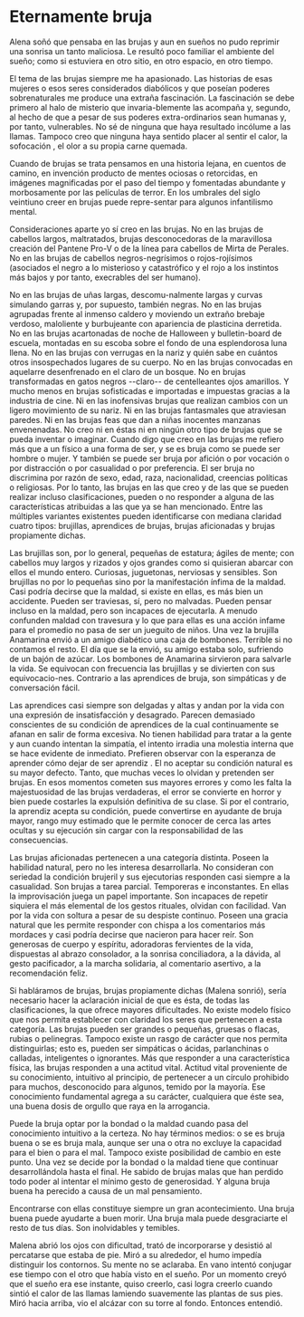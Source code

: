 # Eternamente bruja

   Alena soñó que pensaba en las brujas y aun en sueños no pudo reprimir
   una sonrisa un tanto maliciosa. Le resultó poco familiar el ambiente
   del sueño; como si estuviera en otro sitio, en otro espacio, en otro
   tiempo.
   
   El tema de las brujas siempre me ha apasionado. Las historias de esas
   mujeres o esos seres considerados diabólicos y que poseían poderes
   sobrenaturales me produce una extraña fascinación. La fascinación se
   debe primero al halo de misterio que invaria-blemente las acompaña y,
   segundo, al hecho de que a pesar de sus poderes extra-ordinarios sean
   humanas y, por tanto, vulnerables. No sé de ninguna que haya resultado
   incólume a las llamas. Tampoco creo que ninguna haya sentido placer al
   sentir el calor, la sofocación , el olor a su propia carne quemada.
   
   Cuando de brujas se trata pensamos en una historia lejana, en cuentos
   de camino, en invención producto de mentes ociosas o retorcidas, en
   imágenes magnificadas por el paso del tiempo y fomentadas abundante y
   morbosamente por las películas de terror. En los umbrales del siglo
   veintiuno creer en brujas puede repre-sentar para algunos infantilismo
   mental.
   
   Consideraciones aparte yo sí creo en las brujas. No en las brujas de
   cabellos largos, maltratados, brujas desconocedoras de la maravillosa
   creación del Pantene Pro-V o de la línea para cabellos de Mirta de
   Perales. No en las brujas de cabellos negros-negrísimos o
   rojos-rojísimos (asociados el negro a lo misterioso y catastrófico y el
   rojo a los instintos más bajos y por tanto, execrables del ser humano).
   
   No en las brujas de uñas largas, descomu-nalmente largas y curvas
   simulando garras y, por supuesto, también negras. No en las brujas
   agrupadas frente al inmenso caldero y moviendo un extraño brebaje
   verdoso, maloliente y burbujeante con apariencia de plasticina
   derretida. No en las brujas acartonadas de noche de Halloween y
   bulletin-board de escuela, montadas en su escoba sobre el fondo de una
   esplendorosa luna llena. No en las brujas con verrugas en la nariz y
   quién sabe en cuántos otros insospechados lugares de su cuerpo. No en
   las brujas convocadas en aquelarre desenfrenado en el claro de un
   bosque. No en brujas transformadas en gatos negros --claro-- de
   centelleantes ojos amarillos. Y mucho menos en brujas sofisticadas e
   importadas e impuestas gracias a la industria de cine. Ni en las
   inofensivas brujas que realizan cambios con un ligero movimiento de su
   nariz. Ni en las brujas fantasmales que atraviesan paredes. Ni en las
   brujas feas que dan a niñas inocentes manzanas envenenadas. No creo ni
   en éstas ni en ningún otro tipo de brujas que se pueda inventar o
   imaginar. Cuando digo que creo en las brujas me refiero más que a un
   físico a una forma de ser, y se es bruja como se puede ser hombre o
   mujer. Y también se puede ser bruja por afición o por vocación o por
   distracción o por casualidad o por preferencia. El ser bruja no
   discrimina por razón de sexo, edad, raza, nacionalidad, creencias
   políticas o religiosas. Por lo tanto, las brujas en las que creo y de
   las que se pueden realizar incluso clasificaciones, pueden o no
   responder a alguna de las características atribuidas a las que ya se
   han mencionado. Entre las múltiples variantes existentes pueden
   identificarse con mediana claridad cuatro tipos: brujillas, aprendices
   de brujas, brujas aficionadas y brujas propiamente dichas.
   
   Las brujillas son, por lo general, pequeñas de estatura; ágiles de
   mente; con cabellos muy largos y rizados y ojos grandes como si
   quisieran abarcar con ellos el mundo entero. Curiosas, juguetonas,
   nerviosas y sensibles. Son brujillas no por lo pequeñas sino por la
   manifestación ínfima de la maldad. Casi podría decirse que la maldad,
   si existe en ellas, es más bien un accidente. Pueden ser traviesas, sí,
   pero no malvadas. Pueden pensar incluso en la maldad, pero son
   incapaces de ejecutarla. A menudo confunden maldad con travesura y lo
   que para ellas es una acción infame para el promedio no pasa de ser un
   jueguito de niños. Una vez la brujilla Anamarina envió a un amigo
   diabético una caja de bombones. Terrible si no contamos el resto. El
   día que se la envió, su amigo estaba solo, sufriendo de un bajón de
   azúcar. Los bombones de Anamarina sirvieron para salvarle la vida. Se
   equivocan con frecuencia las brujillas y se divierten con sus
   equivocacio-nes. Contrario a las aprendices de bruja, son simpáticas y
   de conversación fácil.
   
   Las aprendices casi siempre son delgadas y altas y andan por la vida
   con una expresión de insatisfacción y desagrado. Parecen demasiado
   conscientes de su condición de aprendices de la cual continuamente se
   afanan en salir de forma excesiva. No tienen habilidad para tratar a la
   gente y aun cuando intentan la simpatía, el intento irradia una
   molestia interna que se hace evidente de inmediato. Prefieren observar
   con la esperanza de aprender cómo dejar de ser aprendiz . El no aceptar
   su condición natural es su mayor defecto. Tanto, que muchas veces lo
   olvidan y pretenden ser brujas. En esos momentos cometen sus mayores
   errores y como les falta la majestuosidad de las brujas verdaderas, el
   error se convierte en horror y bien puede costarles la expulsión
   definitiva de su clase. Si por el contrario, la aprendiz acepta su
   condición, puede convertirse en ayudante de bruja mayor, rango muy
   estimado que le permite conocer de cerca las artes ocultas y su
   ejecución sin cargar con la responsabilidad de las consecuencias.
   
   Las brujas aficionadas pertenecen a una categoría distinta. Poseen la
   habilidad natural, pero no les interesa desarrollarla. No consideran
   con seriedad la condición brujeril y sus ejecutorias responden casi
   siempre a la casualidad. Son brujas a tarea parcial. Temporeras e
   inconstantes. En ellas la improvisación juega un papel importante. Son
   incapaces de repetir siquiera el más elemental de los gestos rituales,
   olvidan con facilidad. Van por la vida con soltura a pesar de su
   despiste continuo. Poseen una gracia natural que les permite responder
   con chispa a los comentarios más mordaces y casi podría decirse que
   nacieron para hacer reír. Son generosas de cuerpo y espíritu,
   adoradoras fervientes de la vida, dispuestas al abrazo consolador, a la
   sonrisa conciliadora, a la dávida, al gesto pacificador, a la marcha
   solidaria, al comentario asertivo, a la recomendación feliz.
   
   Si habláramos de brujas, brujas propiamente dichas (Malena sonrió),
   sería necesario hacer la aclaración inicial de que es ésta, de todas
   las clasificaciones, la que ofrece mayores dificultades. No existe
   modelo físico que nos permita establecer con claridad los seres que
   pertenecen a esta categoría. Las brujas pueden ser grandes o pequeñas,
   gruesas o flacas, rubias o pelinegras. Tampoco existe un rasgo de
   carácter que nos permita distinguirlas; esto es, pueden ser simpáticas
   o ácidas, parlanchinas o calladas, inteligentes o ignorantes. Más que
   responder a una característica física, las brujas responden a una
   actitud vital. Actitud vital proveniente de su conocimiento, intuitivo
   al principio, de pertenecer a un círculo prohibido para muchos,
   desconocido para algunos, temido por la mayoría. Ese conocimiento
   fundamental agrega a su carácter, cualquiera que éste sea, una buena
   dosis de orgullo que raya en la arrogancia.
   
   Puede la bruja optar por la bondad o la maldad cuando pasa del
   conocimiento intuitivo a la certeza. No hay términos medios: o se es
   bruja buena o se es bruja mala, aunque ser una o otra no excluye la
   capacidad para el bien o para el mal. Tampoco existe posibilidad de
   cambio en este punto. Una vez se decide por la bondad o la maldad tiene
   que continuar desarrollándola hasta el final. He sabido de brujas malas
   que han perdido todo poder al intentar el mínimo gesto de generosidad.
   Y alguna bruja buena ha perecido a causa de un mal pensamiento.
   
   Encontrarse con ellas constituye siempre un gran acontecimiento. Una
   bruja buena puede ayudarte a buen morir. Una bruja mala puede
   desgraciarte el resto de tus días. Son inolvidables y temibles.
   
   Malena abrió los ojos con dificultad, trató de incorporarse y desistió
   al percatarse que estaba de pie. Miró a su alrededor, el humo impedía
   distinguir los contornos. Su mente no se aclaraba. En vano intentó
   conjugar ese tiempo con el otro que había visto en el sueño. Por un
   momento creyó que el sueño era ese instante, quiso creerlo, casi logra
   creerlo cuando sintió el calor de las llamas lamiendo suavemente las
   plantas de sus pies. Miró hacia arriba, vio el alcázar con su torre al
   fondo. Entonces entendió.
